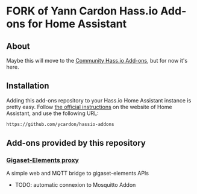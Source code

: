 # FORK of Yann Cardon Hass.io Add-ons for Home Assistant

## About

Maybe this will move to the [Community Hass.io Add-ons](https://github.com/hassio-addons/repository), but for now it's here.

## Installation

Adding this add-ons repository to your Hass.io Home Assistant instance is
pretty easy. Follow [the official instructions](https://www.home-assistant.io/hassio/installing_third_party_addons/) on the
website of Home Assistant, and use the following URL:

```txt
https://github.com/ycardon/hassio-addons
```

## Add-ons provided by this repository

### [Gigaset-Elements proxy](https://github.com/ycardon/gigaset-elements-proxy)

A simple web and MQTT bridge to gigaset-elements APIs
- TODO: automatic connexion to Mosquitto Addon
